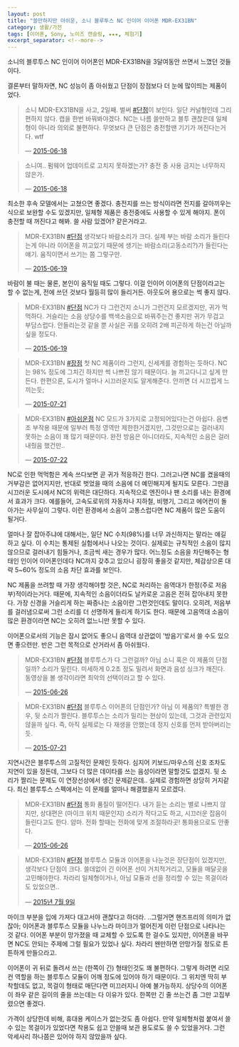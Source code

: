 ```yaml
---
layout: post
title: "쓸만하지만 아쉬운, 소니 블루투스 NC 인이어 이어폰 MDR-EX31BN"
category: 생활/가전
tags: [이어폰, Sony, 노이즈 캔슬링, ★★★, 체험기]
excerpt_separator: <!--more-->
---
```


소니의 블루투스 NC 인이어 이어폰인 MDR-EX31BN을 3달여동안 쓰면서 느꼈던 것들이다.
<!--more-->
결론부터 말하자면, NC 성능이 좀 아쉬웠고 단점이 장점보다 더 눈에 많이띄는 제품이었다.

<blockquote class="twitter-tweet tw-hide-thread" data-conversation="none" lang="ko"><p lang="ko" dir="ltr">소니 MDR-EX31BN을 사고, 2일째. 벌써 <a href="https://twitter.com/hashtag/%EB%8B%A8%EC%A0%90?src=hash">#단점</a>이 보인다. 일단 커널형인데 그리 편하지 않다. 캡을 한번 바꿔봐야겠다. NC는 나름 쓸만하고 블투 괜찮은데 일체형이 아니라 의외로 불편하다. 무엇보다 큰 단점은 충전할땐 기기가 꺼진다는거다. wtf</p>&mdash; <a href="https://twitter.com/reznoa/status/611443851564224512">2015-06-18</a></blockquote>

<blockquote class="twitter-tweet tw-hide-thread" data-conversation="none" lang="ko"><p lang="ko" dir="ltr">소니여.. 펌웨어 업데이트로 고치지 못하겠는가? 충전 중 사용 금지는 너무하지 않은가.</p>&mdash; <a href="https://twitter.com/reznoa/status/611446347770662913">2015-06-18</a></blockquote>

최소한 후속 모델에서는 고쳤으면 좋겠다.
충전지를 쓰는 방식이라면 전지를 갈아끼우는 식으로 보완할 수도 있겠지만,
일체형 제품은 충전중에도 사용할 수 있게 해야지.
폰이 충전할 때 꺼진다고 해봐. 쓸 사람 있겠어? 같은거라고.

<blockquote class="twitter-tweet tw-hide-thread" data-conversation="none" lang="ko"><p lang="ko" dir="ltr">MDR-EX31BN <a href="https://twitter.com/hashtag/%EB%8B%A8%EC%A0%90?src=hash">#단점</a> 생각보다 바람소리가 크다. 실제 부는 바람 소리가 들린다는게 아니라 이어폰을 끼고있기 때문에 생기는 바람소리(고동소리?)가 들린다는 얘기. 움직이면서 쓰기는 쫌 그렇구만.</p>&mdash; <a href="https://twitter.com/reznoa/status/611710945560145920">2015-06-19</a></blockquote>

바람이 불 때는 물론, 본인이 움직일 때도 그렇다.
이걸 인이어 이어폰의 단점이라고는 할 수 없는게, 전에 쓰던 것보다 월등히 많이 들리거든.
아웃도어 용으로는 썩 좋지 않다.

<blockquote class="twitter-tweet tw-hide-thread" data-conversation="none" lang="ko"><p lang="ko" dir="ltr">MDR-EX31BN <a href="https://twitter.com/hashtag/%EB%8B%A8%EC%A0%90?src=hash">#단점</a> NC가 다 그런건지 소니가 그런건지 모르겠지만, 귀가 먹먹하다. 거슬리는 소음 상당수를 백색소음으로 바꿔주는건 좋지만 귀가 무겁고 부담스럽다. 안들리는것 같을 뿐 사실은 귀를 오히려 2배 피곤하게 하는건 아닐까 싶을 정도다.</p>&mdash; <a href="https://twitter.com/reznoa/status/611783849928818688">2015-06-19</a></blockquote>

<blockquote class="twitter-tweet tw-hide-thread" data-conversation="none" lang="ko"><p lang="ko" dir="ltr">MDR-EX31BN <a href="https://twitter.com/hashtag/%EC%9E%A5%EC%A0%90?src=hash">#장점</a> 첫 NC 제품이라 그런지, 신세계를 경험하는 듯하다. NC는 98% 정도에 그치긴 하지만 썩 나쁘진 않기 때문이다. 늘 끼고다니고 싶게 만든다. 한편으론, 도시가 얼마나 시끄러운지도 알게해준다. 안끼면 더 시끄럽게 느끼는듯;</p>&mdash; <a href="https://twitter.com/reznoa/status/623314299444793344">2015-07-21</a></blockquote>

<blockquote class="twitter-tweet tw-hide-thread" data-conversation="none" lang="ko"><p lang="ko" dir="ltr">MDR-EX31BN <a href="https://twitter.com/hashtag/%EC%95%84%EC%89%AC%EC%9A%B4%EC%A0%90?src=hash">#아쉬운점</a> NC 모드가 3가지로 고정되어있다는건 아쉽다. 음변조 부작용 때문에 일부러 특정 영역만 제한한거겠지만, 그것만으로는 걸러내지 못하는 소음이 꽤 많기 때문이다. 완전 방음은 아니더라도, 지속적인 소음은 걸러내줬음 했건만..</p>&mdash; <a href="https://twitter.com/reznoa/status/623765399813795840">2015-07-22</a></blockquote>

NC로 인한 먹먹함은 계속 쓰다보면 곧 귀가 적응하긴 한다.
그러고나면 NC를 켰을때의 거부감은 없어지지만, 반대로 벗었을 때의 소음에 더 예민해지게 될지도 모른다.
그만큼 시끄러운 도시에서 NC의 위력은 대단하다.
지속적으로 엔진이나 팬 소리를 내는 환경에서 효과가 크다.
예를들어, 고속도로위의 자동차나 지하철, 비행기, 그리고 에어컨이 돌아가는 사무실이 그렇다.
이런 환경에서 소음이 고통스럽다면 NC 제품이 많은 도움이 될거다.

얼마나 잘 잡아주냐에 대해서는,
일단 NC 수치(98%)를 너무 과신하지는 말라는 얘길 하고 싶다.
이 수치는 통제된 실험에서나 나오는 것이다.
실제로는 규칙적인 소음이 많지 않으므로 걸러내기 힘들거나, 조금씩 새는 경우가 많다.
어느정도 소음을 차단해주는 형태인 인이어 이어폰인데다 NC까지 갖추고 있으니 굉장히 좋을것 같지만,
체감상으론 대략 5~60% 정도의 소음 차단 효과를 보인다.

NC 제품을 쓰려할 때 가장 생각해야할 것은, NC로 처리하는 음역대가 한정(주로 저음부)적이라는거다.
때문에, 지속적인 소음이더라도 날카로운 고음은 전혀 잡아내지 못한다.
가장 신경을 거슬리게 하는 짜증나는 소음이란 그런것인데도 말이다.
오히려, 저음부를 걸러냄으로써 그런 소리를 더 선명하게 들리게 하기도 한다.
때문에 고음역대 소음이 많은 환경이라면 NC는 오히려 없느니만 못할 수 있다.

이어폰으로서의 기능은 잠시 없어도 좋으니 음역대 상관없이 '방음기'로서 쓸 수도 있으면 좋으련만.
반은 그런 목적으로 산거라서 좀 아쉬웠다.

<blockquote class="twitter-tweet tw-hide-thread" data-conversation="none" lang="ko"><p lang="ko" dir="ltr">MDR-EX31BN <a href="https://twitter.com/hashtag/%EB%8B%A8%EC%A0%90?src=hash">#단점</a> 블루투스가 다 그런걸까? 아님 소니 혹은 이 제품의 단점일까? 소리가 밀린다. 미세하게 0.2초 정도 밀려서 화면과 음성 싱크가 깨진다. 동영상을 볼 생각이라면 최악의 선택이라고 할 수 있다.</p>&mdash; <a href="https://twitter.com/reznoa/status/614303767874244608">2015-06-26</a></blockquote>

<blockquote class="twitter-tweet tw-hide-thread" data-conversation="none" lang="ko"><p lang="ko" dir="ltr">MDR-EX31BN <a href="https://twitter.com/hashtag/%EB%8B%A8%EC%A0%90?src=hash">#단점</a> 블루투스 이어폰의 단점인가? 아님 이 제품의? 특별한 경우, 뒷 소리가 짤린다. 블루투스는 소리가 밀리는 현상이 있는데, 그것과 관련있지 않을까 싶다. 즉, 아직 실제로는 다 재생을 안했는데 정지 신호를 먼저 받아버리는 듯.</p>&mdash; <a href="https://twitter.com/reznoa/status/623313109831159808">2015-07-21</a></blockquote>

지연시간은 블루투스의 고질적인 문제인 듯하다.
심지어 키보드/마우스의 신호 조차도 지연이 있을 정돈데, 그보다 더 많은 데이타를 쓰는 음성이라면 말할것도 없겠지.
뒷 소리가 짤리는 문제도 이 연장선상에서 생긴 문제같은데.. 실제로 경험하면 상당히 거지같다.
최신 블루투스 스펙에서는 이 문제를 얼마나 해결했을지 모르겠다.

<blockquote class="twitter-tweet tw-hide-thread" data-conversation="none" lang="ko"><p lang="ko" dir="ltr">MDR-EX31BN <a href="https://twitter.com/hashtag/%EB%8B%A8%EC%A0%90?src=hash">#단점</a> 통화 품질이 떨어진다. 내가 듣는 소리는 별로 나쁘지 않지만, 상대편은 (마이크 위치 때문인지) 소리가 작다고도 하고, 시끄러운 잡음이 들린다고도 한다. 얌마. 전화 할때는 전화에 맞게 조절하라곳! 통화용으로도 안좋다.</p>&mdash; <a href="https://twitter.com/reznoa/status/614304189615702016">2015-06-26</a></blockquote>

<blockquote class="twitter-tweet tw-hide-thread" data-conversation="none" lang="ko"><p lang="ko" dir="ltr">MDR-EX31BN <a href="https://twitter.com/hashtag/%EB%8B%A8%EC%A0%90?src=hash">#단점</a> 블루투스 모듈과 이어폰을 나눈것은 장단점이 있겠지만, 생각보다 단점이 크다. 쓸데없이 긴 이어폰 선이 거치적거리고, 모듈을 매달곳을 고민해야한다. 차라리 일체형이거나, 아님 모듈과 선을 정리할 수 있는 목걸이라도 있었으면..</p>&mdash; <a href="https://twitter.com/reznoa/status/619060821503533056">2015년 7월 9일</a></blockquote>

마이크 부분을 입에 가져다 대고서야 괜찮다고 하더라.
..그럴거면 핸즈프리의 의미가 없잖아;
이어폰과 블루투스 모듈을 나누느라 마이크가 멀어진게 이런 단점으로 나타나는 것 같다.
이어폰 부분이 망가졌을 때 교체할 수 있도록 한 걸수도 있지만,
이어폰을 바꾸면 NC도 안되는 주제에 그럴 필요가 있었나 싶다.
차라리 왠만하면 안망가질 정도로 튼튼하게 만들으라고.

이어폰이 귀 뒤로 돌려서 쓰는 (한쪽이 긴) 형태인것도 꽤 불편하다.
그렇게 하려면 리모컨 역할을 하는 블루투스 모듈이 어깨 정도에 있어야 하기 때문이다.
그 위치엔 딱히 부착할데도 없고, 목걸이 형태로 매단다면 미끄러지니 아예 불가능하지.
상당수의 이어폰이 좌우 같은 길이의 줄을 쓰는데는 다 이유가 있다.
한쪽만 긴 줄 쓰는건 좀 그만 고집부렸으면 좋겠다.

가격이 상당한데 비해, 휴대용 케이스가 없는것도 좀 아쉽다.
만약 일체형처럼 붙여서 쓸 수 있는 목걸이가 있었다면 착용도 쉽고 안쓸때 보관 용도로도 쓸 수 있었을거다.
그런 악세사리 하나쯤은 있어야 하지 않았을까 싶다.

<script async src="//platform.twitter.com/widgets.js" charset="utf-8"></script>
